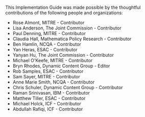 This Implementation Guide was made possible by the thoughtful contributions of the following people and organizations:

* Rose Almont, MITRE - Contributor
* Lisa Anderson, The Joint Commission - Contributor
* Paul Denning, MITRE - Contributor
* Claudia Hall, Mathematica Policy Research - Contributor
* Ben Hamlin, NCQA - Contributor
* Yan Heras, ESAC - Contributor
* Yanyan Hu, The Joint Commission - Contributor
* Michael O'Keefe, MITRE - Contributor
* Bryn Rhodes, Dynamic Content Group - Editor
* Rob Samples, ESAC - Contributor
* Sam Sayer, MITRE - Contributor
* Anne Marie Smith, NCQA - Contributor
* Chris Schuler, Dynamic Content Group - Contributor
* Raman Srinivasan, IBM - Contributor
* Matthew Tiller, ESAC - Contributor
* Michael Holck, ICF - Contributor
* Abdullah Rafiqi, ICF - Contributor
